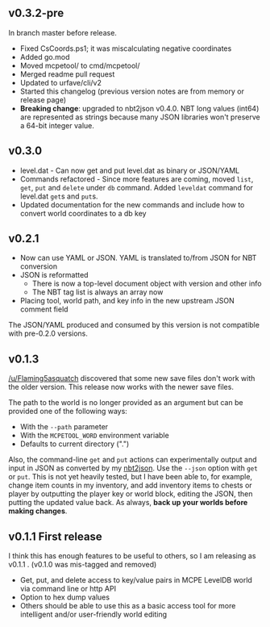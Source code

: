 ## v0.3.2-pre

In branch master before release.

- Fixed CsCoords.ps1; it was miscalculating negative coordinates
- Added go.mod
- Moved mcpetool/ to cmd/mcpetool/
- Merged readme pull request
- Updated to urfave/cli/v2
- Started this changelog (previous version notes are from memory or release page)
- **Breaking change**: upgraded to nbt2json v0.4.0. NBT long values (int64) are represented as strings because many JSON libraries won't preserve a 64-bit integer value.

## v0.3.0

- level.dat - Can now get and put level.dat as binary or JSON/YAML
- Commands refactored - Since more features are coming, moved `list`, `get`, `put` and `delete` under `db` command. Added `leveldat` command for level.dat `get`s and `put`s.
- Updated documentation for the new commands and include how to convert world coordinates to a db key

## v0.2.1

- Now can use YAML or JSON. YAML is translated to/from JSON for NBT conversion
- JSON is reformatted
  - There is now a top-level document object with version and other info
  - The NBT tag list is always an array now
- Placing tool, world path, and key info in the new upstream JSON comment field

The JSON/YAML produced and consumed by this version is not compatible with pre-0.2.0 versions.

## v0.1.3

[/u/Flaming5asquatch](https://www.reddit.com/user/Flaming5asquatch) discovered that some new save files don't work with the older version. This release now works with the newer save files.

The path to the world is no longer provided as an argument but can be provided one of the following ways:

- With the `--path` parameter
- With the `MCPETOOL_WORD` environment variable
- Defaults to current directory (".")

Also, the command-line `get` and `put` actions can experimentally output and input in JSON as converted by my [nbt2json](https://github.com/midnightfreddie/nbt2json). Use the `--json` option with `get` or `put`. This is not yet heavily tested, but I have been able to, for example, change item counts in my inventory, and add inventory items to chests or player by outputting the player key or world block, editing the JSON, then putting the updated value back. As always, **back up your worlds before making changes**.

## v0.1.1 First release

I think this has enough features to be useful to others, so I am releasing as v0.1.1 . (v0.1.0 was mis-tagged and removed)
- Get, put, and delete access to key/value pairs in MCPE LevelDB world via command line or http API
- Option to hex dump values
- Others should be able to use this as a basic access tool for more intelligent and/or user-friendly world editing
